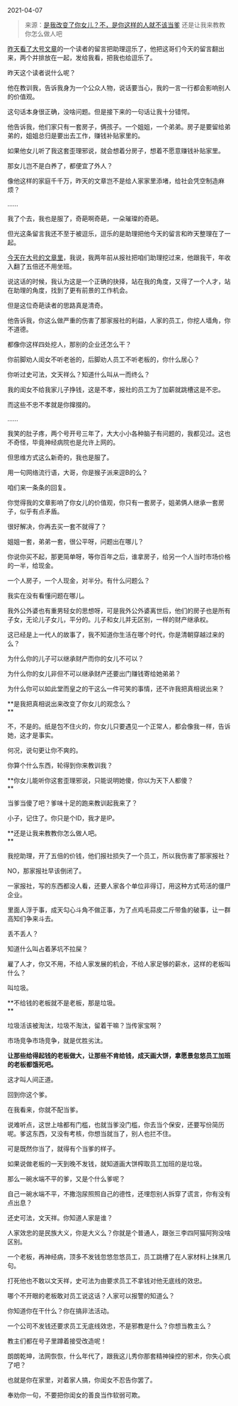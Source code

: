 2021-04-07

> 来源：[是我改变了你女儿？不，是你这样的人就不该当爹](http://mp.weixin.qq.com/s?__biz=MzU3NDc5Nzc0NQ==&mid=2247501684&idx=1&sn=6158c3171848cb10c349b617821565e2&chksm=fd2e65aaca59ecbc8e8e7fe301873f156ef74408f4abdaa9b397d9d74e37a2a5b7474c24794e&scene=27#wechat_redirect)
> 还是让我来教教你怎么做人吧

[昨天看了大号文章](https://mp.weixin.qq.com/s?__biz=MzU0MjYwNDU2Mw==&mid=2247497844&idx=1&sn=7e3a26e1558e6e84680cf6ee23843032&chksm=fb1a9408cc6d1d1e2837f15a691c4e3d6197c738efeefc696dc41f4bbac764b633b24983ed47&token=1041847365&lang=zh_CN&scene=21#wechat_redirect)的一个读者的留言把助理逗乐了，他把这哥们今天的留言翻出来，两个并排放在一起，发给我看，把我也给逗乐了。  

  

昨天这个读者说什么呢？  

  

他在教训我，告诉我身为一个公众人物，说话要当心，我的一言一行都会影响别人的价值观。

  

这句话本身很正确，没啥问题。但是接下来的一句话让我十分错愕。  

  

他告诉我，他们家只有一套房子，俩孩子。一个姐姐，一个弟弟。房子是要留给弟弟的，姐姐总归是要出去工作，赚钱补贴家里的。

  

如果他女儿听了我这套歪理邪说，就会想着分房子，想着不愿意赚钱补贴家里。

  

那女儿岂不是白养了，都便宜了外人？

  

像他这样的家庭千千万，昨天的文章岂不是给人家家里添堵，给社会凭空制造麻烦？

  

......  

  

我了个去，我也是服了，奇葩啊奇葩，一朵璀璨的奇葩。  

  

但光这条留言我还不至于被逗乐，逗乐的是助理把他今天的留言和昨天整理在了一起。  

  

[今天在大号的文章里](https://mp.weixin.qq.com/s?__biz=MzU0MjYwNDU2Mw==&mid=2247497883&idx=2&sn=2b163af08915922eedb4eea0e167db3d&chksm=fb1a94e7cc6d1df191387df09563c5361c5d598b00720e7f31d4a406941e2ac3a149700ecdd5&token=475777901&lang=zh_CN&scene=21#wechat_redirect)，我说，我两年前从报社把咱们助理挖过来，他跟我干，年收入翻了五倍还不用坐班。

  

说这话的时候，我认为这是一个正确的抉择，站在我的角度，又得了一个人才，站在助理的角度，找到了更有前景的工作机会。  

  

但是这位奇葩读者的思路真是清奇。  

  

他告诉我，你这么做严重的伤害了那家报社的利益，人家的员工，你挖人墙角，你不道德。

  

都像你这样四处挖人，那别的企业还怎么干？

  

你前脚劝人闺女不听老爸的，后脚劝人员工不听老板的，你什么居心？

  

你听过史可法，文天祥么？知道什么叫从一而终么？

  

我的闺女不给我家儿子挣钱，这是不孝，报社的员工为了加薪就跳槽这是不忠。

  

而这些不忠不孝就是你撺掇的。

  

......

  

我笑的肚子疼，两个号开号三年了，大大小小各种脑子有问题的，我都见过。这也不奇怪，毕竟神经病院也是允许上网的。

  

但思维方式这么新奇的，我也是服了。

  

用一句网络流行语，大哥，你是猴子派来逗B的么？  

  

咱们来一条条的回复。  

  

你觉得我的文章影响了你女儿的价值观，你只有一套房子，姐弟俩人继承一套房子，似乎有点矛盾。  

  

很好解决，你再去买一套不就得了？  

  

姐姐一套，弟弟一套，很公平呀，问题出在哪儿？  

  

你说你买不起，那更简单呀，等你百年之后，谁拿房子，给另一个人当时市场价格的一半，给现金。  

  

一个人房子，一个人现金，对半分。有什么问题么？

  

我实在没有看懂问题在哪儿。

  

我外公外婆也有重男轻女的思想呀，可是我外公外婆离世后，他们的房子也是所有子女，无论儿子女儿，平分的。儿子和女儿并无区别，一样的财产继承权。  

  

这已经是上一代人的故事了，我不知道你生活在哪个时代，你是清朝穿越过来的么？

  

为什么你的儿子可以继承财产而你的女儿不可以？  

  

为什么你的女儿非但不可以继承财产还要出门赚钱寄给她弟弟？

  

为什么你可以如此堂而皇之的干这么一件可笑的事情，还不许我把真相说出来？

  

 **是我把真相说出来改变了你女儿的观念么？  
**

  

不，不是的。纸是包不住火的，你女儿只要遇见一个正常人，都会像我一样，告诉她，这才是事实。

  

何况，说句更让你不爽的。  

  

你算个什么东西，轮得到你来教训我？

  

 **你女儿能听你这套歪理邪说，只能说明她傻，你以为天下人都傻？  
**

  

当爹当傻了吧？爹味十足的跑来教训起我来了？

  

小子，记住了。你只是个ID，我才是IP。  

  

 **还是让我来教教你怎么做人吧。  
**

  

我挖助理，开了五倍的价钱，他们报社损失了一个员工，所以我伤害了那家报社？  

  

NO，那家报社早该倒闭了。

  

一家报社，写的东西都没人看，还要人家各个单位非得订，用这种方式苟活的僵尸企业。  

  

里面人浮于事，成天勾心斗角不做正事，为了点鸡毛蒜皮二斤带鱼的破事，让一群高知们争来斗去。

  

丢不丢人？

  

知道什么叫占着茅坑不拉屎？  

  

雇了人才，你又不用，不给人家发展的机会，不给人家足够的薪水，这样的老板叫什么？

  

叫垃圾。

  

 **不给钱的老板就不是老板，那是垃圾。  
**

  

垃圾活该被淘汰，垃圾不淘汰，留着干嘛？当传家宝啊？  

  

市场竞争市场竞争，就是优胜劣汰。  

  

 **让那些给得起钱的老板做大，让那些不肯给钱，成天画大饼，拿愿景忽悠员工加班的老板都饿死吧。**

  

这才叫人间正道。

  

回到你这个爹。

  

在我看来，你就不配当爹。

  

说难听点，这世上啥都有门槛，也就当爹没门槛，你去当个保安，还要写份简历呢。爹这东西，又没有考核，你想当就当了，别人也拦不住。

  

可是既然你当了，就得有个当爹的样子。

  

如果说做老板的一天到晚不发钱，就知道画大饼榨取员工加班的是垃圾。

  

那么一碗水端不平的爹，又是个什么爹呢？

  

自己一碗水端不平，不撒泡尿照照自己的德性，还埋怨别人拆穿了谎言，你有没有点出息？

  

还史可法，文天祥。你知道人家是谁？

  

人家效忠的是民族大义，你是大义么？你就是个普通人，跟张三李四阿猫阿狗没啥区别。

  

一个老板，再神经病，顶多不发钱忽悠忽悠员工，员工跳槽了在人家材料上抹黑几句。  

  

打死他也不敢以文天祥，史可法为由要求员工不拿钱对他无底线的效忠。

  

哪个不开眼的老板敢对员工说这话？人家可以报警的知道么？  

  

你知道你在干什么？你在搞非法活动。  

  

一个公司不发钱还要求员工无底线效忠，不是邪教是什么？你想当教主么？  

  

教主们都在号子里蹲着接受改造呢！  

  

朗朗乾坤，法网恢恢，什么年代了，跟我这儿秀你那套精神操控的邪术，你失心疯了吧？

  

也就是你在家里，对着家人搞，你闺女不忍告你罢了。

  

奉劝你一句，不要把你闺女的善良当作软弱可欺。

